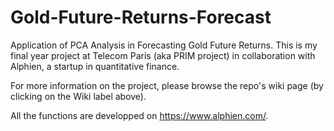 # Gold-Future-Returns-Forecast
Application of PCA Analysis in Forecasting Gold Future Returns. This is my final year project at Telecom Paris (aka PRIM project) in collaboration with Alphien, a startup in quantitative finance. 

For more information on the project, please browse the repo's wiki page (by clicking on the Wiki label above). 

All the functions are developped on https://www.alphien.com/.  

